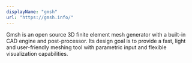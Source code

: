 ```yaml
---
displayName: "gmsh"
url: "https://gmsh.info/"
---
```


Gmsh is an open source 3D finite element mesh generator with a built-in CAD engine and post-processor. Its design goal is to provide a fast, light and user-friendly meshing tool with parametric input and flexible visualization capabilities.
